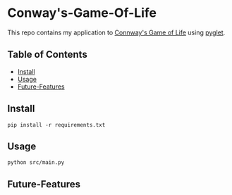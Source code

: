 # Conway's-Game-Of-Life

This repo contains my application to [Connway's Game of Life](https://en.wikipedia.org/wiki/Conway%27s_Game_of_Life) using [pyglet](http://pyglet.org/).

## Table of Contents
- [Install](#install)
- [Usage](#usage)
- [Future-Features](#future-features)

## Install
```
pip install -r requirements.txt
```

## Usage
```
python src/main.py
```

## Future-Features

